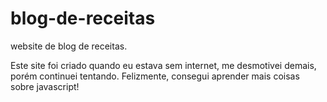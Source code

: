 # blog-de-receitas
website de blog de receitas.

Este site foi criado quando eu estava sem internet, me desmotivei demais, porém continuei tentando.
Felizmente, consegui aprender mais coisas sobre javascript!
